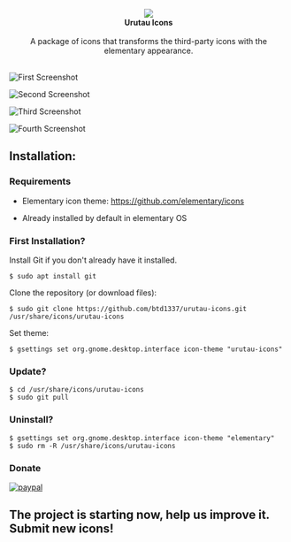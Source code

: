 <p align="center">
  <img src="https://raw.githubusercontent.com/btd1337/elementary-full-icon-theme/master/logo.png"><br>
  <b>Urutau Icons</b><br><br>
  A package of icons that transforms the third-party icons with the elementary appearance.<br><br>
</p>

![First Screenshot](https://raw.githubusercontent.com/btd1337/elementary-full-icon-theme/master/preview/img1.jpeg)  

![Second Screenshot](https://raw.githubusercontent.com/btd1337/elementary-full-icon-theme/master/preview/img2.jpeg)

![Third Screenshot](https://raw.githubusercontent.com/btd1337/elementary-full-icon-theme/master/preview/img3.jpeg)

![Fourth Screenshot](https://raw.githubusercontent.com/btd1337/elementary-full-icon-theme/master/preview/img4.jpeg)  

## Installation:

### Requirements

 - Elementary icon theme: https://github.com/elementary/icons
 * Already installed by default in elementary OS

### First Installation?

Install Git if you don't already have it installed.

    $ sudo apt install git

Clone the repository (or download files):  

    $ sudo git clone https://github.com/btd1337/urutau-icons.git /usr/share/icons/urutau-icons

Set theme:  

    $ gsettings set org.gnome.desktop.interface icon-theme "urutau-icons"

### Update?

    $ cd /usr/share/icons/urutau-icons
    $ sudo git pull

### Uninstall?

    $ gsettings set org.gnome.desktop.interface icon-theme "elementary"
    $ sudo rm -R /usr/share/icons/urutau-icons

### Donate

[![paypal](https://www.paypalobjects.com/en_US/i/btn/btn_donateCC_LG.gif)](https://www.paypal.com/cgi-bin/webscr?cmd=_donations&business=X85LVKF3HYPZL&lc=US&item_name=btd1337&item_number=elementary%2dicons&currency_code=USD&bn=PP%2dDonationsBF%3abtn_donateCC_LG%2egif%3aNonHosted)

## The project is starting now, help us improve it. Submit new icons!
